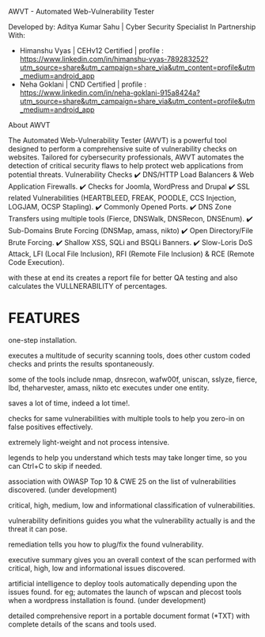 AWVT - Automated Web-Vulnerability Tester

Developed by: Aditya Kumar Sahu | Cyber Security Specialist
In Partnership With:

* Himanshu Vyas | CEHv12 Certified | profile : https://www.linkedin.com/in/himanshu-vyas-789283252?utm_source=share&utm_campaign=share_via&utm_content=profile&utm_medium=android_app
* Neha Goklani | CND Certified | profile : https://www.linkedin.com/in/neha-goklani-915a8424a?utm_source=share&utm_campaign=share_via&utm_content=profile&utm_medium=android_app

About AWVT

The Automated Web-Vulnerability Tester (AWVT) is a powerful tool designed to perform a comprehensive suite of vulnerability checks on websites. Tailored for cybersecurity professionals, AWVT automates the detection of critical security flaws to help protect web applications from potential threats.
Vulnerability Checks
✔️ DNS/HTTP Load Balancers & Web Application Firewalls.
✔️ Checks for Joomla, WordPress and Drupal
✔️ SSL related Vulnerabilities (HEARTBLEED, FREAK, POODLE, CCS Injection, LOGJAM, OCSP Stapling).
✔️ Commonly Opened Ports.
✔️ DNS Zone Transfers using multiple tools (Fierce, DNSWalk, DNSRecon, DNSEnum).
✔️ Sub-Domains Brute Forcing (DNSMap, amass, nikto)
✔️ Open Directory/File Brute Forcing.
✔️ Shallow XSS, SQLi and BSQLi Banners.
✔️ Slow-Loris DoS Attack, LFI (Local File Inclusion), RFI (Remote File Inclusion) & RCE (Remote Code Execution).


with these at end its creates a report file for better QA testing and also calculates the VULLNERABILITY of percentages.

# FEATURES


one-step installation.

executes a multitude of security scanning tools, does other custom coded checks and prints the results spontaneously.

some of the tools include nmap, dnsrecon, wafw00f, uniscan, sslyze, fierce, lbd, theharvester, amass, nikto etc executes under one entity.

saves a lot of time, indeed a lot time!.

checks for same vulnerabilities with multiple tools to help you zero-in on false positives effectively.

extremely light-weight and not process intensive.

legends to help you understand which tests may take longer time, so you can Ctrl+C to skip if needed.

association with OWASP Top 10 & CWE 25 on the list of vulnerabilities discovered. (under development)

critical, high, medium, low and informational classification of vulnerabilities.

vulnerability definitions guides you what the vulnerability actually is and the threat it can pose.

remediation tells you how to plug/fix the found vulnerability.

executive summary gives you an overall context of the scan performed with critical, high, low and informational issues discovered.

artificial intelligence to deploy tools automatically depending upon the issues found. for eg; automates the launch of wpscan and plecost tools when a wordpress installation is found. (under development)


detailed comprehensive report in a portable document format (*TXT) with complete details of the scans and tools used.
